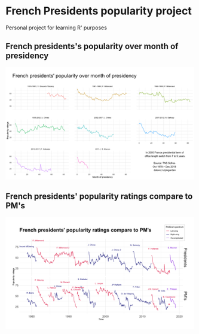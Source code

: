 # French Presidents popularity project

Personal project for learning R' purposes

## French presidents's popularity over month of presidency


![v1](https://raw.githubusercontent.com/pixgarden/presidents/master/presidents.png)

## French presidents' popularity ratings compare to PM's

![v2](https://raw.githubusercontent.com/pixgarden/presidents/master/presidents_v2.png)
